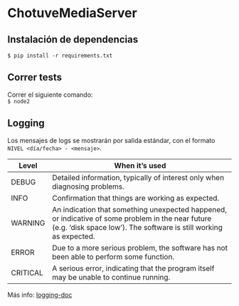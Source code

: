 # ChotuveMediaServer

## Instalación de dependencias
`$ pip install -r requirements.txt`

## Correr tests
Correr el siguiente comando:  
`$ node2`

## Logging

Los mensajes de logs se mostrarán por salida estándar, con el formato
`NIVEL <día/fecha> - <mensaje>`.

|Level | When it’s used |
| ----- | ---- |
| DEBUG | Detailed information, typically of interest only when diagnosing problems. |  | 
| INFO | Confirmation that things are working as expected. |
| WARNING | An indication that something unexpected happened, or indicative of some problem in the near future (e.g. ‘disk space low’). The software is still working as expected. |   |
| ERROR |  Due to a more serious problem, the software has not been able to perform some function. |
| CRITICAL |  A serious error, indicating that the program itself may be unable to continue running. |

Más info: [logging-doc](https://docs.python.org/3/howto/logging.html)